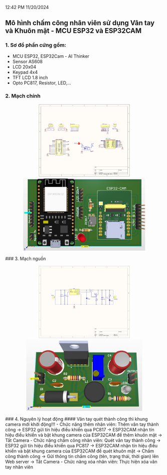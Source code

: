 12:42 PM 11/20/2024
## Mô hình chấm công nhân viên sử dụng Vân tay và Khuôn mặt - MCU ESP32 và ESP32CAM
### 1. Sơ đồ phần cứng gồm: 
- MCU ESP32, ESP32Cam - AI Thinker
- Sensor AS608
- LCD 20x04
- Keypad 4x4
- TFT LCD 1.8 inch
- Opto PC817, Resistor, LED,...
### 2. Mạch chính
<p align="center">
  <img src="PCB_Mach_Chinh/mach_chinh_schematic_pbl5.jpg" alt="Schematic Mạch chính" width="300">
  <img src="PCB_Mach_Chinh/mach_chinh_PCB_3D_pbl5.jpg" alt="PCB_3D Mạch chính" width="390">
</p>
### 3. Mạch nguồn
<p align="center">
  <img src="PCB_Mach_Nguon/mach_nguon_schematic_pbl5.jpg" alt="Schematic Mạch nguồn" width="300">
  <img src="PCB_Mach_Nguon/mach_nguon_PCB_3D_pbl5.jpg" alt="PCB_3D Mạch nguồn" width="370">
</p>
### 4. Nguyên lý hoạt động
#### Vân tay quét thành công thì khung camera mới khởi động!!!
- Chức năng thêm nhân viên: Thêm vân tay thành công -> ESP32 gửi tín hiệu điều khiển qua PC817 -> ESP32CAM nhận tín hiệu điều khiển và bật khung camera của ESP32CAM để thêm khuôn mặt -> Tắt Camera
- Chức năng chấm công nhân viên: Quét vân tay thành công -> ESP32 gửi tín hiệu điều khiển qua PC817 -> ESP32CAM nhận tín hiệu điều khiển và bật khung camera của ESP32CAM để quét khuôn mặt -> Chấm công thành công -> Gửi thông tin chấm công (tên, trạng thái, thời gian) lên Web server -> Tắt Camera
- Chức năng xóa nhân viên: Thực hiện xóa vân tay nhân viên

